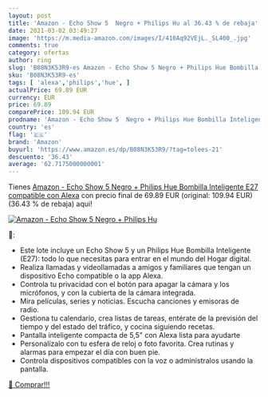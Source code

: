 ```yaml
---
layout: post
title: 'Amazon - Echo Show 5  Negro + Philips Hu al 36.43 % de rebaja'
date: 2021-03-02 03:49:27
image: 'https://m.media-amazon.com/images/I/410Aq92VEjL._SL400_.jpg'
comments: true
category: ofertas
author: ring
slug: 'B08N3K53R9-es Amazon - Echo Show 5 Negro + Philips Hue Bombilla...'
sku: 'B08N3K53R9-es'
tags: [ 'alexa','philips','hue', ]
actualPrice: 69.89 EUR
currency: EUR
price: 69.89
comparePrice: 109.94 EUR
prodname: 'Amazon - Echo Show 5  Negro + Philips Hue Bombilla Inteligente  E27   compatible con Alexa'
country: 'es'
flag: '🇪🇸'
brand: 'Amazon'
buyurl: 'https://www.amazon.es/dp/B08N3K53R9/?tag=tolees-21'
descuento: '36.43'
average: '62.7175000000001'
---
```


Tienes [Amazon - Echo Show 5  Negro + Philips Hue Bombilla Inteligente  E27   compatible con Alexa](https://www.amazon.es/dp/B08N3K53R9/?tag=tolees-21) con precio final de  69.89 EUR (original: 109.94 EUR) (36.43 %  de rebaja) aqui!

[![Amazon - Echo Show 5  Negro + Philips Hu](https://m.media-amazon.com/images/I/410Aq92VEjL._SL400_.jpg)](https://www.amazon.es/dp/B08N3K53R9/?tag=tolees-21)

🔎:

- Este lote incluye un Echo Show 5 y un Philips Hue Bombilla Inteligente (E27): todo lo que necesitas para entrar en el mundo del Hogar digital.
- Realiza llamadas y videollamadas a amigos y familiares que tengan un dispositivo Echo compatible o la app Alexa.
- Controla tu privacidad con el botón para apagar la cámara y los micrófonos, y con la cubierta de la cámara integrada.
- Mira películas, series y noticias. Escucha canciones y emisoras de radio.
- Gestiona tu calendario, crea listas de tareas, entérate de la previsión del tiempo y del estado del tráfico, y cocina siguiendo recetas.
- Pantalla inteligente compacta de 5,5" con Alexa lista para ayudarte
- Personalízalo con tu esfera de reloj o foto favorita. Crea rutinas y alarmas para empezar el día con buen pie.
- Controla dispositivos compatibles con la voz o adminístralos usando la pantalla.

[🛒 Comprar!!!](https://www.amazon.es/dp/B08N3K53R9/?tag=tolees-21)
